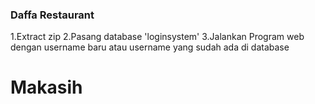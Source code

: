 <h3>Daffa Restaurant</h3>
1.Extract zip
2.Pasang database 'loginsystem'
3.Jalankan Program web dengan username baru atau username yang sudah ada di database
<h1> Makasih <h2>
